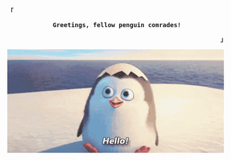 <div align="justify">
<p align="left"><strong><samp>「</samp></strong></p>
  <p align="center">
    <samp>
      <b>
      Greetings, fellow penguin comrades!
      </b>  
    </p>
    </samp>
    
<p align="right"><strong><samp>」</samp></strong></p>
<img align = "center" src='https://raw.githubusercontent.com/y4hi4/y4hi4/main/hello.gif'>

